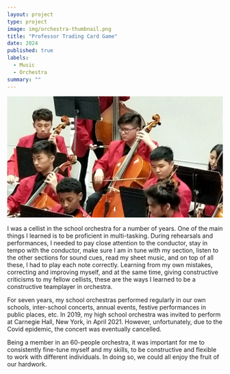 ```yaml
---
layout: project
type: project
image: img/orchestra-thumbnail.png
title: "Professor Trading Card Game"
date: 2024
published: true
labels:
  - Music
  - Orchestra
summary: ""
---
```


<img class="img-fluid" src="../img/orchestra-pic.jpg">

I was a cellist in the school orchestra for a number of years. One of the main things I learned is to be proficient in multi-tasking. During rehearsals and performances, I needed to pay close attention to the conductor, stay in tempo with the conductor, make sure I am in tune with my section, listen to the other sections for sound cues, read my sheet music, and on top of all these, I had to play each note correctly. Learning from my own mistakes, correcting and improving myself, and at the same time, giving constructive criticisms to my fellow cellists, these are the ways I learned to be a constructive teamplayer in orchestra.

For seven years, my school orchestras performed regularly in our own schools, inter-school concerts, annual events, festive performances in public places, etc. In 2019, my high school orchestra was invited to perform at Carnegie Hall, New York, in April 2021. However, unfortunately, due to the Covid epidemic, the concert was eventually cancelled. 

Being a member in an 60-people orchestra, it was important for me to consistently fine-tune myself and my skills, to be constructive and flexible to work with different individuals. In doing so, we could all enjoy the fruit of our hardwork.
